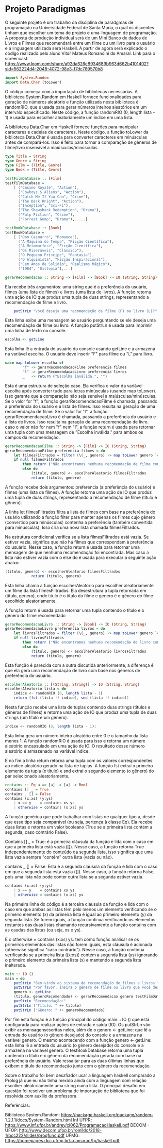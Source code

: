 # Projeto Paradigmas

O seguinte projeto é um trabalho da disciplina de paradgmas de programação na Universidade Federal de Santa Maria, o qual os discentes tinham que escolher um tema de projeto e uma linguagem de programação.	
A proposta de produção individual será de um Mini Banco de dados de Livros e Filmes que recomendará entre um filme ou um livro para o usuário e a linguagem utilizada será Haskell. A partir de agora será explicado o código realizado pelo aluno Vitor Mateus Romancini do Amaral. 
Link para o screencast: https://www.loom.com/share/a92da626c8934689b963d662b4101402?sid=562224d4-2048-4072-98e3-f7dc769570b8

```haskell
import System.Random
import Data.Char (toLower) 
```
O código começa com a importação de bibliotecas necessárias. A biblioteca System.Random em Haskell fornece funcionalidades para geração de números aleatório e  função utilizada nesta biblioteca é randomRIO, que é usada para gerar números inteiros aleatórios em um intervalo especificado. Neste código, a função randomRIO (0, length lista - 1) é usada para escolher aleatoriamente um índice em uma lista.

A biblioteca Data.Char em Haskell fornece funções para manipular caracteres e cadeias de caracteres. Neste código, a função toLower da biblioteca Data.Char é usada para converter caracteres em minúsculas antes de compará-los. Isso é feito para tornar a comparação de gêneros de filme/livro insensível a maiúsculas/minúsculas.

```haskell
type Title = String
type Genre = String
type Film = (Title, Genre)
type Book = (Title, Genre)

testFilmDatabase :: [Film]
testFilmDatabase =
    [ ("Casino Royale", "Action"),
      ("Cowboys & Aliens", "Action"),
      ("Catch Me If You Can", "Crime"),
      ("The Dark Knight", "Action"),
      ("Inception", "Sci-Fi"),
      ("The Shawshank Redemption", "Drama"),
      ("Pulp Fiction", "Crime"),
      ("Forrest Gump", "Drama"),.....]

testBookDatabase :: [Book]
testBookDatabase =
    [ ("Dom Casmurro", "Romance"),
      ("A Máquina do Tempo", "Ficção Científica"),
      ("A Metamorfose", "Ficção Científica"),
      ("Os Miseráveis", "Clássico"),
      ("O Pequeno Príncipe", "Fantasia"),
      ("O Alquimista", "Ficção Inspiracional"),
      ("Cem Anos de Solidão", "Realismo Mágico"),
      ("1984", "Distopia"),...]
```


```haskell
gerarRecomendacao :: String -> [Film] -> [Book] -> IO (String, String)
```
Ela recebe três argumentos: uma string que é a preferência do usuário, filmes (uma lista de filmes) e livros (uma lista de livros). A função retorna uma ação de IO que produz uma tupla de duas strings, representando a recomendação de filme e livro.

```haskell
    putStrLn "Você deseja uma recomendação de filme (F) ou livro (L)?"
```
 Esta linha exibe uma mensagem ao usuário perguntando se ele deseja uma recomendação de filme ou livro. A função putStrLn é usada para imprimir uma linha de texto no console.
```haskell
escolha <- getLine
```
Esta linha lê a entrada do usuário do console usando getLine e a armazena na variável escolha. O usuário deve inserir "F" para filme ou "L" para livro.


```haskell
case map toLower escolha of
        "f" -> gerarRecomendacaoFilme preferencia filmes
        "l" -> gerarRecomendacaoLivro preferencia livros
        _   -> return ("Escolha inválida.", "")
```
Esta é uma estrutura de seleção case. Ela verifica o valor da variável escolha após converter tudo para letras minúsculas (usando map toLower). Isso garante que a comparação não seja sensível a maiúsculas/minúsculas. Se o valor for "f", a função gerarRecomendacaoFilme é chamada, passando a preferência do usuário e a lista de filmes. Isso resulta na geração de uma recomendação de filme. Se o valor for "l", a função gerarRecomendacaoLivro é chamada, passando a preferência do usuário e a lista de livros. Isso resulta na geração de uma recomendação de livro. caso o valor não for nem "f" nem "l", a função return é usada para retornar uma tupla com uma mensagem de "Escolha inválida." para ambos os campos da recomendação.

```haskell
gerarRecomendacaoFilme :: String -> [Film] -> IO (String, String)
gerarRecomendacaoFilme preferencia filmes = do
    let filmesFiltrados = filter (\(_, genero) -> map toLower genero `contains` map toLower preferencia) filmes
    if null filmesFiltrados
        then return ("Não encontramos nenhuma recomendação de filme com base no gênero de sua preferência.", "")
        else do
            (titulo, genero) <- escolherAleatorio filmesFiltrados
            return (titulo, genero)
```
A função recebe dois argumentos: preferencia (a preferência do usuário) e filmes (uma lista de filmes). A função retorna uma ação de IO que produz uma tupla de duas strings, representando a recomendação de filme (título e gênero). 

A linha let filmesFiltrados filtra a lista de filmes com base na preferência do usuário utilizando a função filter para manter apenas os filmes cujo gênero (convertido para minúsculas) contenha a preferência (também convertida para minúsculas). Isso cria uma nova lista chamada filmesFiltrados.

Na estrutura condicional  verifica se a lista filmesFiltrados está vazia. Se estiver vazia, significa que não há filmes que correspondam à preferência do usuário. Nesse caso, a função return é usada para retornar uma mensagem de que nenhuma recomendação foi encontrada. Mas caso a lista não estiver vazia com o else do é usada para executar a seguinte ação abaixo:


```haskell
(titulo, genero) <- escolherAleatorio filmesFiltrados
            return (titulo, genero)
```

Esta linha chama a função escolherAleatorio para escolher aleatoriamente um filme da lista filmesFiltrados. Ela desestrutura a tupla retornada em (titulo, genero), onde titulo é o título do filme e genero é o gênero do filme escolhido aleatoriamente.

A função return é usada para retornar uma tupla contendo o título e o gênero do filme recomendado

```haskell
gerarRecomendacaoLivro :: String -> [Book] -> IO (String, String)
gerarRecomendacaoLivro preferencia livros = do
    let livrosFiltrados = filter (\(_, genero) -> map toLower genero `contains` map toLower preferencia) livros
    if null livrosFiltrados
        then return ("Não encontramos nenhuma recomendação de livro com base no gênero de sua preferência.", "")
        else do
            (titulo, genero) <- escolherAleatorio livrosFiltrados
            return (titulo, genero)
```
Esta função é parecida com a outra discutida anteriormente, a diferença é que ela gera uma recomendação de livro com base nos gêneros de preferência do usuário.

```haskell
escolherAleatorio :: [(String, String)] -> IO (String, String)
escolherAleatorio lista = do
    indice <- randomRIO (0, length lista - 1)
    return (fst (lista !! indice), snd (lista !! indice))
```
Nesta função recebe uma lista de tuplas contendo duas strings (títulos e gêneros de filmes) e retorna uma ação de IO que produz uma tupla de duas strings (um título e um gênero).
```haskell
indice <- randomRIO (0, length lista - 1): 
```
Esta linha gera um número inteiro aleatório entre 0 e o tamanho da lista menos 1. A função randomRIO é usada para isso e retorna um número aleatório encapsulado em uma ação de IO. O resultado desse número aleatório é armazenado na variável indice.

E no fim a linha return retorna uma tupla com os valores correspondentes ao índice aleatório gerado na lista de tuplas. A função fst extrai o primeiro elemento da tupla (o título) e snd extrai o segundo elemento (o gênero) do par selecionado aleatoriamente.
```haskell
contains :: Eq a => [a] -> [a] -> Bool
contains [] _ = True
contains _ [] = False
contains (x:xs) (y:ys)
    | x == y    = contains xs ys
    | otherwise = contains (x:xs) ys
```
A função genérica que pode trabalhar com listas de qualquer tipo a, desde que esse tipo seja comparável (ou seja, pertença à classe Eq). Ela recebe duas listas e retorna um valor booleano (True se a primeira lista contém a segunda, caso contrário False).


Contains [] _ = True: é a primeira cláusula da função e lida com o caso em que a primeira lista está vazia ([]). Nesse caso, a função retorna True independentemente do conteúdo da segunda lista, isso significa que uma lista vazia sempre "contém" outra lista (vazia ou não).

contains _ [] = False: Esta é a segunda cláusula da função e lida com o caso em que a segunda lista está vazia ([]). Nesse caso, a função retorna False, pois uma lista não pode conter outra lista se a segunda estiver vazia.
```haskell
contains (x:xs) (y:ys)
    | x == y    = contains xs ys
    | otherwise = contains (x:xs) ys
```
Na primeira linha do código é a terceira cláusula da função e lida com o caso em que ambas as listas têm pelo menos um elemento verificando se o primeiro elemento (x) da primeira lista é igual ao primeiro elemento (y) da segunda lista. Se forem iguais, a função continua verificando os elementos restantes das duas listas chamando recursivamente a função contains com as caudas das listas (ou seja, xs e ys).

E o otherwise = contains (x:xs) ys: tem como função analisar se os primeiros elementos das listas não forem iguais, esta cláusula é acionada (otherwise significa "caso contrário"). Nesse caso, a função continua verificando se a primeira lista ((x:xs)) contém a segunda lista (ys) ignorando o primeiro elemento da primeira lista (x) e mantendo a segunda lista inalterada.
```haskell
main :: IO ()
main = do
    putStrLn "Bem-vindo ao sistema de recomendação de filmes e livros!"
    putStrLn "Por favor, insira o gênero de filme ou livro que você deseja:"
    genero <- getLine
    (titulo, generoRecomendado) <- gerarRecomendacao genero testFilmDatabase testBookDatabase
    putStrLn "Recomendação:"
    putStrLn ("Título: " ++ titulo)
    putStrLn ("Gênero: " ++ generoRecomendado)
```

Por fim esta funçao é a função principal do código main :: IO () que está configurada para realizar ações de entrada e saída (IO). Os putStrLn  vão exibir as mensagensescritas neles, além de o genero <- getLine: que lê a entrada do usuário (o gênero desejado) do console e a armazena na variável genero.  O mesmo acontecendo com a função genero <- getLine: esta linha lê a entrada do usuário (o gênero desejado) do console e a armazena na variável genero.
O testBookDatabase retorna uma tupla contendo o título e o gênero da recomendação gerada com base na preferência do usuário.
Vale ressaltar para as duas últimas linhas que exibem o título de recomendação junto com o gênero da recomendação. 

Sobre o trabalho foi bem desafiador usar a linguagem haskell comparado a Prolog já que eu não tinha mexido ainda com a linguagem com relação escolher aleatoriamente uma string numa lista. O principal desafio em questão foi resolver um problema de importação de biblioteca que foi resolvida com auxílio da professora. 

Referências:

Biblioteca System.Random: https://hackage.haskell.org/package/random-1.2.1.1/docs/System-Random.html
Inf UFPR: https://www.inf.ufpr.br/andrey/ci062/ProgramacaoHaskell.pdf
DECOM - UFOP: http://www.decom.ufop.br/romildo/2018-1/bcc222/slides/progfunc.pdf
UFMG: https://homepages.dcc.ufmg.br/~camarao/fp/haskell.pdf
